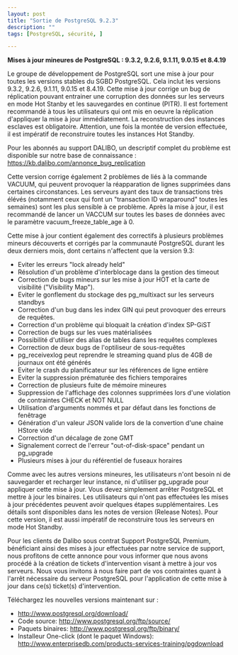 ```yaml
---
layout: post
title: "Sortie de PostgreSQL 9.2.3"
description: ""
tags: [PostgreSQL, sécurité, ]

---
```


**Mises à jour mineures de PostgreSQL : 9.3.2, 9.2.6, 9.1.11, 9.0.15 et 8.4.19**

Le groupe de développement de PostgreSQL sort une mise à jour pour toutes les versions stables du SGBD PostgreSQL. Cela inclut les versions 9.3.2, 9.2.6, 9.1.11, 9.0.15 et 8.4.19. Cette mise à jour corrige un bug de réplication pouvant entrainer une corruption des données sur les serveurs en mode Hot Stanby et les sauvegardes en continue (PITR). Il est fortement recommandé à tous les utilisateurs qui ont mis en oeuvre la réplication d'appliquer la mise à jour immédiatement. La reconstruction des instances esclaves est obligatoire. Attention, une fois la montée de version effectuée, il est impératif de reconstruire toutes les instances Hot Standby.

<!--more-->

Pour les abonnés au support DALIBO, un descriptif complet du problème est disponible sur notre base de connaissance : <https://kb.dalibo.com/annonce_bug_replication>

Cette version corrige également 2 problèmes de liés à la commande VACUUM, qui peuvent provoquer la réapparation de lignes supprimées dans certaines circonstances. Les serveurs ayant des taux de transactions très élévés (notamment ceux qui font un "transaction ID wraparound" toutes les semaines) sont les plus sensible à ce problème. Après la mise à jour, il est recommandé de lancer un VACCUM sur toutes les bases de données avec le paramètre vacuum_freeze_table_age à 0.

Cette mise à jour contient également des correctifs à plusieurs problèmes mineurs découverts et corrigés par la communauté PostgreSQL durant les deux derniers mois, dont certains n'affectent que la version 9.3:

* Eviter les erreurs "lock already held"
* Résolution d'un problème d'interblocage dans la gestion des timeout
* Correction de bugs mineurs sur les mise à jour HOT et la carte de visibilité ("Visibility Map"). 
* Eviter le gonflement du stockage des pg_multixact sur les serveurs standbys
* Correction d'un bug dans les index GIN qui peut provoquer des erreurs de requêtes. 
* Correction d'un problème qui bloquait la création d'index  SP-GiST
* Correction de bugs sur les vues matérialisées
* Possibilité d'utiliser des alias de tables dans les requêtes complexes
* Correction de deux bugs de l'optiliseur de sous-requêtes
* pg_receivexlog peut reprendre le streaming quand plus de 4GB de journaux ont été générés
* Eviter le crash du planificateur sur les références de ligne entière
* Eviter la suppression prématurée des fichiers temporaires
* Correction de plusieurs fuite de mémoire mineures
* Suppression de l'affichage des colonnes supprimées lors d'une violation de contraintes CHECK et NOT NULL 
* Utilisation d'arguments nommés et par défaut dans les fonctions de fenêtrage
* Génération d'un valeur JSON valide lors de la convertion d'une chaine HStore vide
* Correction d'un décalage de zone GMT
* Signalement correct de l'erreur "out-of-disk-space" pendant un pg_upgrade
* Plusieurs mises à jour du référentiel de fuseaux horaires

 

Comme avec les autres versions mineures, les utilisateurs n'ont besoin ni de sauvegarder et recharger leur instance, ni d'utiliser pg_upgrade pour appliquer cette mise à jour. Vous devez simplement arrêter PostgreSQL et mettre à jour les binaires. Les utilisateurs qui n'ont pas effectuées les mises à jour précédentes peuvent avoir quelques étapes supplémentaires. Les détails sont disponibles dans les notes de version (Release Notes). Pour cette version, il est aussi impératif de reconstruire tous les serveurs en mode Hot Standby.

Pour les clients de Dalibo sous contrat Support PostgreSQL Premium, bénéficiant ainsi des mises à jour effectuées par notre service de support, nous profitons de cette annonce pour vous informer que nous avons procédé à la création de tickets d'intervention visant à mettre à jour vos serveurs. Nous vous invitons à nous faire part de vos contraintes quant à l'arrêt nécessaire du serveur PostgreSQL pour l'application de cette mise à jour dans ce(s) ticket(s) d'intervention.

Téléchargez les nouvelles versions maintenant sur :

* <http://www.postgresql.org/download/>
* Code source: <http://www.postgresql.org/ftp/source/>
* Paquets binaires: <http://www.postgresql.org/ftp/binary/>
* Installeur One-click (dont le paquet Windows): <http://www.enterprisedb.com/products-services-training/pgdownload>
